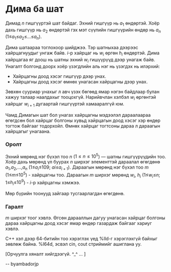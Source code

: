 Дима ба шат
===========

Димад $n$ гишгүүртэй шат байдаг. Эхний гишгүүр нь $a_1$ өндөртэй. Хоёр дахь гишгүүр нь $a_2$ өндөртэй гэх мэт сүүлийн гишгүүрийн өндөр нь $a_n$  ($1$≤$a_1$≤$a_2$≤...≤$a_n$).

Дима шатаараа тоглохоор шийджээ. Тэр шатныхаа дээрээс хайрцагнуудыг унгаж байв. $i$-р хайрцаг нь $w_i$ өргөн $h_i$ өндөртэй. Дима хайрцагаа яг доош нь шатны эхний $w_i$ гишүүрүүд дээр унагаж байв. Унагалт болгонд доорх хоёр үзэгдлийн аль нэг нь үзэгдэх нь илэрхий:

 - Хайрцагны доод хэсэг гишгүүр дээр унах.
 - Хайрцагны доод хэсэг өмнөх унагасан хайрцагны дээр унах.

Зөвхөн сууриар унахыг л авч үзэх бөгөөд ямар нэгэн байдлаар булан хажуу талаар наалдахыг тооцохгүй. Нарийвчлан хэлбэл $w_i$ өргөнтэй хайрцаг $w_{i+1}$ дугаартай гишгүүртэй хамааралгүй юм.

Чамд Димагын шат бол унагах хайрцагны мэдээлэл дараалаараа өгөгдсөн бол хайрцаг болгоны хувьд хайрцагын доод хэсэг хэр өндөр тогтож байгааг тодорхойл. Өмнөх хайрцаг тогтсоны дараа л дараагын хайрцагыг унагаана.

### Оролт

Эхний мөрөнд нэг бүхэл тоо $n$ ($1 ≤ n ≤ 10^5$) — шатны гишгүүрүүдийн тоо. Хоёр дахь мөрөнд үл буурах $n$ ширхэг элементтэй дараалал өгөгдөнө $a_1$,$a_2$,...,$a_n$ ($1$≤$a_i$≤$109$; $ai$≤$a_{i+1}$).
Дараагын мөрөнд нэг бүхэл тоо $m$ ($1$≤$m$≤$10^5$) - хайрцагны тоо.
Дараагын $m$ ширхэг мөрөнд $w_i$, $h_i$ ($1$≤$w_i$≤$n$; $1$≤$h_i$≤$10^9$) - $i$-р хайрцагны хэмжээ.

Мөр бүрийн тоонууд зайгаар тусгаарлагдан өгөгдөнө.

### Гаралт

$m$ ширхэг тоог хэвлэ. Өгсөн дарааллын дагуу унагасан хайрцаг болгоны дараа хайрцагны доод хэсэг ямар өндөр газардаж байгааг хариуг хэвлэ.

C++ хэл дээр 64-битийн тоо хэрэглэх үед %lld-г хэрэглэхгүй байхыг зөвлөж байна.
%I64d, эсвэл cin, cout стриймийг ашиглана уу.

[Орчуулга хяналт хийгдээгүй. ^_^ ... ]

-- byambadorjp
